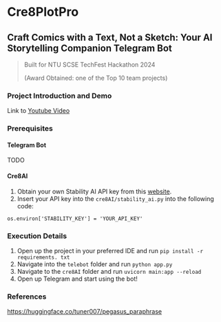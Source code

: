 # Cre8PlotPro
## Craft Comics with a Text, Not a Sketch: Your AI Storytelling Companion Telegram Bot
> Built for NTU SCSE TechFest Hackathon 2024 
> 
> (Award Obtained: one of the Top 10 team projects)

###  Project Introduction and Demo
Link to [Youtube Video](https://youtu.be/dRdkiLh4bPc)

### Prerequisites
#### Telegram Bot
TODO
#### Cre8AI
1. Obtain your own Stability AI API key from this [website](https://platform.stability.ai/account/keys).
2. Insert your API key into the `cre8AI/stability_ai.py` into the following code:

`os.environ['STABILITY_KEY'] = 'YOUR_API_KEY'`

### Execution Details
1. Open up the project in your preferred IDE and run `pip install -r requirements. txt`
2. Navigate into the `telebot` folder and run `python app.py`
3. Navigate to the `cre8AI` folder and run `uvicorn main:app --reload`
4. Open up Telegram and start using the bot! 

### References
https://huggingface.co/tuner007/pegasus_paraphrase